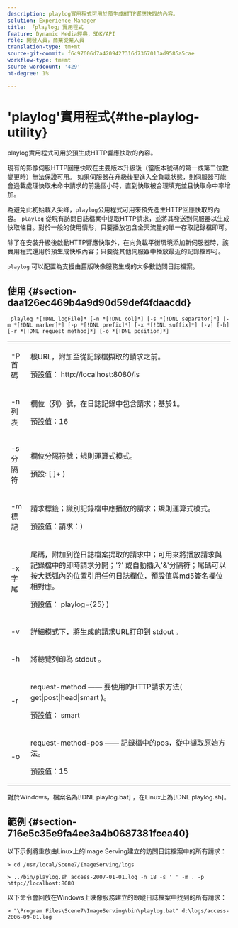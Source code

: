 ```yaml
---
description: playlog實用程式可用於預生成HTTP響應快取的內容。
solution: Experience Manager
title: 「playlog」實用程式
feature: Dynamic Media經典，SDK/API
role: 開發人員，商業從業人員
translation-type: tm+mt
source-git-commit: f6c97606d7a4209427316d7367013ad9585a5cae
workflow-type: tm+mt
source-wordcount: '429'
ht-degree: 1%

---
```



# &#39;playlog&#39;實用程式{#the-playlog-utility}

playlog實用程式可用於預生成HTTP響應快取的內容。

現有的影像伺服HTTP回應快取在主要版本升級後（當版本號碼的第一或第二位數變更時）無法保證可用。 如果伺服器在升級後要進入全負載狀態，則伺服器可能會過載處理快取未命中請求的前幾個小時，直到快取被合理填充並且快取命中率增加。

為避免此初始載入尖峰，`playlog`公用程式可用來預先產生HTTP回應快取的內容。 `playlog` 從現有訪問日誌檔案中提取HTTP請求，並將其發送到伺服器以生成快取條目。對於一般的使用情形，只要播放包含全天流量的單一存取記錄檔即可。

除了在安裝升級後啟動HTTP響應快取外，在向負載平衡環境添加新伺服器時，該實用程式還用於預生成快取內容；只要從其他伺服器中播放最近的記錄檔即可。

`playlog` 可以配置為支援由舊版映像服務生成的大多數訪問日誌檔案。

## 使用 {#section-daa126ec469b4a9d90d59def4fdaacdd}

` playlog *[!DNL logFile]* [-n *[!DNL col]*] [-s *[!DNL separator]*] [-m *[!DNL marker]*] [-p *[!DNL prefix]*] [-x *[!DNL suffix]*] [-v] [-h] [-r *[!DNL request method]*] [-o *[!DNL position]*]`

<table id="simpletable_39B9638BCB0F4244B5155C958C044C31"> 
 <tr class="strow"> 
  <td class="stentry"> <p> <span class="codeph"> -p首 <span class="varname"> 碼  </span> </span> </p> </td> 
  <td class="stentry"> <p>根URL，附加至從記錄檔擷取的請求之前。 </p> <p>預設值：<span class="filepath"> http://localhost:8080/is </span> </p> </td> 
 </tr> 
 <tr class="strow"> 
  <td class="stentry"> <p> <span class="codeph"> -n列 <span class="varname"> 表  </span> </span> </p> </td> 
  <td class="stentry"> <p>欄位（列）號，在日誌記錄中包含請求；基於1。 </p> <p>預設值：16 </p> </td> 
 </tr> 
 <tr class="strow"> 
  <td class="stentry"> <p> <span class="codeph"> -s分 <span class="varname"> 隔符  </span> </span> </p> </td> 
  <td class="stentry"> <p>欄位分隔符號；規則運算式模式。 </p> <p>預設: <span class="codeph"> [ ]+ </span>) </p> </td> 
 </tr> 
 <tr class="strow"> 
  <td class="stentry"> <p> <span class="codeph"> -m標 <span class="varname"> 記  </span> </span> </p> </td> 
  <td class="stentry"> <p>請求標籤；識別記錄檔中應播放的請求；規則運算式模式。 </p> <p>預設值：<span class="codeph">請求：</span>) </p> </td> 
 </tr> 
 <tr class="strow"> 
  <td class="stentry"> <p> <span class="codeph"> -x字 <span class="varname"> 尾  </span> </span> </p> </td> 
  <td class="stentry"> <p>尾碼，附加到從日誌檔案提取的請求中；可用來將播放請求與記錄檔中的即時請求分開；'?' 或自動插入'&amp;'分隔符；尾碼可以按大括弧內的位置引用任何日誌欄位，預設值與md5簽名欄位相對應。 </p> <p>預設值：<span class="codeph"> playlog={25} </span>) </p> </td> 
 </tr> 
 <tr class="strow"> 
  <td class="stentry"> <p> <span class="codeph"> -v  </span> </p> </td> 
  <td class="stentry"> <p>詳細模式下，將生成的請求URL打印到<span class="codeph"> stdout </span>。 </p> </td> 
 </tr> 
 <tr class="strow"> 
  <td class="stentry"> <p> <span class="codeph"> -h  </span> </p> </td> 
  <td class="stentry"> <p>將總覽列印為<span class="codeph"> stdout </span>。 </p> </td> 
 </tr> 
 <tr class="strow"> 
  <td class="stentry"> <p> <span class="codeph"> -r </span> </p> </td> 
  <td class="stentry"> <p>request-method —— 要使用的HTTP請求方法(<span class="codeph"> get|post|head|smart </span>)。 </p> <p>預設值：<span class="codeph"> smart </span> </p> </td> 
 </tr> 
 <tr class="strow"> 
  <td class="stentry"> <p> <span class="codeph"> -o </span> </p> </td> 
  <td class="stentry"> <p>request-method-pos —— 記錄檔中的pos，從中擷取原始方法。 </p> <p>預設值：15 </p> </td> 
 </tr> 
</table>

對於Windows，檔案名為[!DNL playlog.bat] ，在Linux上為[!DNL playlog.sh]。

## 範例 {#section-716e5c35e9fa4ee3a4b0687381fcea40}

以下示例將重放由Linux上的Image Serving建立的訪問日誌檔案中的所有請求：

`> cd /usr/local/Scene7/ImageServing/logs`

`> ../bin/playlog.sh access-2007-01-01.log -n 18 -s ' ' -m . -p http://localhost:8080`

以下命令會回放在Windows上映像服務建立的跟蹤日誌檔案中找到的所有請求：

`> "\Program Files\Scene7\ImageServing\bin\playlog.bat" d:\logs/access-2006-09-01.log`
